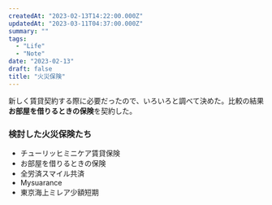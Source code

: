 ```yaml
---
createdAt: "2023-02-13T14:22:00.000Z"
updatedAt: "2023-03-11T04:37:00.000Z"
summary: ""
tags:
  - "Life"
  - "Note"
date: "2023-02-13"
draft: false
title: "火災保険"
---
```


新しく賃貸契約する際に必要だったので、いろいろと調べて決めた。比較の結果**お部屋を借りるときの保険**を契約した。

### 検討した火災保険たち

- チューリッヒミニケア賃貸保険
- お部屋を借りるときの保険
- 全労済スマイル共済
- Mysuarance
- 東京海上ミレア少額短期
